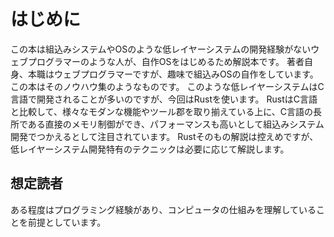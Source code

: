 # はじめに
この本は組込みシステムやOSのような低レイヤーシステムの開発経験がないウェブプログラマーのような人が、自作OSをはじめるため解説本です。
著者自身、本職はウェブプログラマーですが、趣味で組込みOSの自作をしています。この本はそのノウハウ集のようなものです。
このような低レイヤーシステムはC言語で開発されることが多いのですが、今回はRustを使います。
RustはC言語と比較して、様々なモダンな機能やツール郡を取り揃えている上に、C言語の長所である直接のメモリ制御ができ、パフォーマンスも高いとして組込みシステム開発でつかえるとして注目されています。
Rustそのもの解説は控えめですが、低レイヤーシステム開発特有のテクニックは必要に応じて解説します。

## 想定読者
ある程度はプログラミング経験があり、コンピュータの仕組みを理解していることを前提としています。

